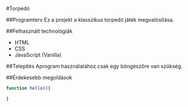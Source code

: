 #Torpedó

##Programterv
Ez a projekt a klasszikus torpedó játék megvalósítása. 

##Felhasznált technológiák
- HTML
- CSS
- JavaScript (Vanilla)

##Telepítés
Aprogram használatához csak egy böngészőre van szükség.

##Érdekesebb megoldások
```javascript
function hello(){

}
```